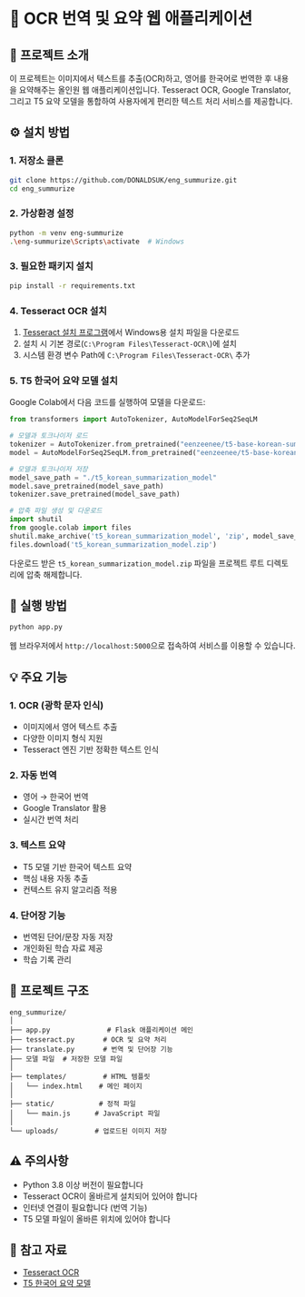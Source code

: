 # 📝 OCR 번역 및 요약 웹 애플리케이션

## 📌 프로젝트 소개
이 프로젝트는 이미지에서 텍스트를 추출(OCR)하고, 영어를 한국어로 번역한 후 내용을 요약해주는 올인원 웹 애플리케이션입니다. 
Tesseract OCR, Google Translator, 그리고 T5 요약 모델을 통합하여 사용자에게 편리한 텍스트 처리 서비스를 제공합니다.

## ⚙️ 설치 방법

### 1. 저장소 클론
```bash
git clone https://github.com/DONALDSUK/eng_summurize.git
cd eng_summurize
```

### 2. 가상환경 설정
```bash
python -m venv eng-summurize
.\eng-summurize\Scripts\activate  # Windows
```

### 3. 필요한 패키지 설치
```bash
pip install -r requirements.txt
```

### 4. Tesseract OCR 설치
1. [Tesseract 설치 프로그램](https://github.com/UB-Mannheim/tesseract/wiki)에서 Windows용 설치 파일을 다운로드
2. 설치 시 기본 경로(`C:\Program Files\Tesseract-OCR\`)에 설치
3. 시스템 환경 변수 Path에 `C:\Program Files\Tesseract-OCR\` 추가

### 5. T5 한국어 요약 모델 설치
Google Colab에서 다음 코드를 실행하여 모델을 다운로드:
```python
from transformers import AutoTokenizer, AutoModelForSeq2SeqLM

# 모델과 토크나이저 로드
tokenizer = AutoTokenizer.from_pretrained("eenzeenee/t5-base-korean-summarization")
model = AutoModelForSeq2SeqLM.from_pretrained("eenzeenee/t5-base-korean-summarization")

# 모델과 토크나이저 저장
model_save_path = "./t5_korean_summarization_model"
model.save_pretrained(model_save_path)
tokenizer.save_pretrained(model_save_path)

# 압축 파일 생성 및 다운로드
import shutil
from google.colab import files
shutil.make_archive('t5_korean_summarization_model', 'zip', model_save_path)
files.download('t5_korean_summarization_model.zip')
```

다운로드 받은 `t5_korean_summarization_model.zip` 파일을 프로젝트 루트 디렉토리에 압축 해제합니다.

## 🚀 실행 방법
```bash
python app.py
```
웹 브라우저에서 `http://localhost:5000`으로 접속하여 서비스를 이용할 수 있습니다.

## 💡 주요 기능

### 1. OCR (광학 문자 인식)
- 이미지에서 영어 텍스트 추출
- 다양한 이미지 형식 지원
- Tesseract 엔진 기반 정확한 텍스트 인식

### 2. 자동 번역
- 영어 → 한국어 번역
- Google Translator 활용
- 실시간 번역 처리

### 3. 텍스트 요약
- T5 모델 기반 한국어 텍스트 요약
- 핵심 내용 자동 추출
- 컨텍스트 유지 알고리즘 적용

### 4. 단어장 기능
- 번역된 단어/문장 자동 저장
- 개인화된 학습 자료 제공
- 학습 기록 관리

## 📁 프로젝트 구조
```
eng_summurize/
│
├── app.py              # Flask 애플리케이션 메인
├── tesseract.py       # OCR 및 요약 처리
├── translate.py       # 번역 및 단어장 기능
├── 모델 파일  # 저장한 모델 파일
│
├── templates/         # HTML 템플릿
│   └── index.html    # 메인 페이지
│
├── static/           # 정적 파일
│   └── main.js      # JavaScript 파일
│
└── uploads/         # 업로드된 이미지 저장
```

## ⚠️ 주의사항
- Python 3.8 이상 버전이 필요합니다
- Tesseract OCR이 올바르게 설치되어 있어야 합니다
- 인터넷 연결이 필요합니다 (번역 기능)
- T5 모델 파일이 올바른 위치에 있어야 합니다

## 🔗 참고 자료
- [Tesseract OCR](https://github.com/UB-Mannheim/tesseract/wiki)
- [T5 한국어 요약 모델](https://huggingface.co/eenzeenee/t5-base-korean-summarization)
